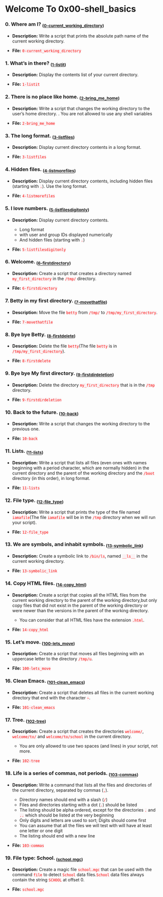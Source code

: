 # Welcome To 0x00-shell_basics

### 0. Where am I? <sub>([0-current_working_directory](0-current_working_directory))</sub>

- **Description:** Write a script that prints the absolute path name of the current working directory.

- **File:** <code style="background-color: #f9f2f4;"><span style="color:red;">0-current_working_directory</span></code>

### 1. What’s in there? <sub>([1-listit](1-listit))</sub>

- **Description:** Display the contents list of your current directory.

- **File:** <code style="background-color: #f9f2f4;"><span style="color:red;">1-listit</span></code>

### 2. There is no place like home. <sub>([2-bring_me_home](2-bring_me_home))</sub>

- **Description:** Write a script that changes the working directory to the user’s home directory.
               . You are not allowed to use any shell variables

- **File:** <code style="background-color: #f9f2f4;"><span style="color:red;">2-bring_me_home</span></code>

### 3. The long format. <sub>([3-listfiles](3-listfiles))</sub>

- **Description:** Display current directory contents in a long format.

- **File:** <code style="background-color: #f9f2f4;"><span style="color:red;">3-listfiles</span></code>

### 4. Hidden files. <sub>([4-listmorefiles](4-listmorefiles))</sub>

- **Description:** Display current directory contents, including hidden files (starting with <code style="background-color: #f9f2f4;"><span style="color:red;">.</span></code>). Use the long format.

- **File:** <code style="background-color: #f9f2f4;"><span style="color:red;">4-listmorefiles</span></code>

### 5. I love numbers. <sub>([5-listfilesdigitonly](5-listfilesdigitonly))</sub>

- **Description:** Display current directory contents.
    -  Long format
    -  with user and group IDs displayed numerically
    -  And hidden files (starting with <code style="background-color: #f9f2f4;"><span style="color:red;">.</span></code>)

- **File:** <code style="background-color: #f9f2f4;"><span style="color:red;">5-listfilesdigitonly</span></code>

### 6. Welcome. <sub>([6-firstdirectory](6-firstdirectory))</sub>

- **Description:** Create a script that creates a directory named <code style="background-color: #f9f2f4;"><span style="color:red;">my_first_directory</span></code> in the <code style="background-color: #f9f2f4;"><span style="color:red;">/tmp/</span></code> directory.

- **File:** <code style="background-color: #f9f2f4;"><span style="color:red;">6-firstdirectory</span></code>

### 7. Betty in my first directory. <sub>([7-movethatfile](7-movethatfile))</sub>

- **Description:** Move the file <code style="background-color: #f9f2f4;"><span style="color:red;">betty</span></code> from <code style="background-color: #f9f2f4;"><span style="color:red;">/tmp/</span></code> to <code style="background-color: #f9f2f4;"><span style="color:red;">/tmp/my_first_directory</span></code>.

- **File:** <code style="background-color: #f9f2f4;"><span style="color:red;">7-movethatfile</span></code>

### 8. Bye bye Betty. <sub>([8-firstdelete](8-firstdelete))</sub>

- **Description:** Delete the file <code style="background-color: #f9f2f4;"><span style="color:red;">betty</span></code>(The file <code style="background-color: #f9f2f4;"><span style="color:red;">betty</span></code> is in <code style="background-color: #f9f2f4;"><span style="color:red;">/tmp/my_first_directory</span></code>).

- **File:** <code style="background-color: #f9f2f4;"><span style="color:red;">8-firstdelete</span></code>

### 9. Bye bye My first directory. <sub>([9-firstdirdeletion](9-firstdirdeletion))</sub>

- **Description:** Delete the directory <code style="background-color: #f9f2f4;"><span style="color:red;">my_first_directory</span></code> that is in the <code style="background-color: #f9f2f4;"><span style="color:red;">/tmp</span></code> directory.

- **File:** <code style="background-color: #f9f2f4;"><span style="color:red;">9-firstdirdeletion</span></code>

### 10. Back to the future. <sub>([10-back](10-back))</sub>

- **Description:** Write a script that changes the working directory to the previous one.

- **File:** <code style="background-color: #f9f2f4;"><span style="color:red;">10-back</span></code>

### 11. Lists. <sub>([11-lists](11-lists))</sub>

- **Description:** Write a script that lists all files (even ones with names beginning with a period character, which are normally hidden) in the current directory and the parent of the working directory and the <code style="background-color: #f9f2f4;"><span style="color:red;">/boot</span></code> directory (in this order), in long format.

- **File:** <code style="background-color: #f9f2f4;"><span style="color:red;">11-lists</span></code>

### 12. File type. <sub>([12-file_type](12-file_type))</sub>

- **Description:** Write a script that prints the type of the file named <code style="background-color: #f9f2f4;"><span style="color:red;">iamafile</span></code>(The file <code style="background-color: #f9f2f4;"><span style="color:red;">iamafile</span></code> will be in the <code style="background-color: #f9f2f4;"><span style="color:red;">/tmp</span></code> directory when we will run your script).

- **File:** <code style="background-color: #f9f2f4;"><span style="color:red;">12-file_type</span></code>

### 13. We are symbols, and inhabit symbols. <sub>([13-symbolic_link](13-symbolic_link))</sub>

- **Description:** Create a symbolic link to <code style="background-color: #f9f2f4;"><span style="color:red;">/bin/ls</span></code>, named <code style="background-color: #f9f2f4;"><span style="color:red;">\_\_ls\_\_</span></code> in the current working directory.

- **File:** <code style="background-color: #f9f2f4;"><span style="color:red;">13-symbolic_link</span></code>

### 14. Copy HTML files. <sub>([14-copy_html](14-copy_html))</sub>

- **Description:** Create a script that copies all the HTML files from the current working directory to the parent of the working directory,but only copy files that did not exist in the parent of the working directory or were newer than the versions in the parent of the working directory.
    - You can consider that all HTML files have the extension <code style="background-color: #f9f2f4;"><span style="color:red;">.html</span></code>.

- **File:** <code style="background-color: #f9f2f4;"><span style="color:red;">14-copy_html</span></code>

### 15. Let’s move. <sub>([100-lets_move](100-lets_move))</sub>

- **Description:** Create a script that moves all files beginning with an uppercase letter to the directory <code style="background-color: #f9f2f4;"><span style="color:red;">/tmp/u</span></code>.

- **File:** <code style="background-color: #f9f2f4;"><span style="color:red;">100-lets_move</span></code>

### 16. Clean Emacs. <sub>([101-clean_emacs](101-clean_emacs))</sub>

- **Description:** Create a script that deletes all files in the current working directory that end with the character <code style="background-color: #f9f2f4;"><span style="color:red;">~</span></code>.

- **File:** <code style="background-color: #f9f2f4;"><span style="color:red;">101-clean_emacs</span></code>

### 17. Tree. <sub>([102-tree](102-tree))</sub>

- **Description:** Create a script that creates the directories <code style="background-color: #f9f2f4;"><span style="color:red;">welcome/</span></code>, <code style="background-color: #f9f2f4;"><span style="color:red;">welcome/to/</span></code> and <code style="background-color: #f9f2f4;"><span style="color:red;">welcome/to/school</span></code> in the current directory.
    - You are only allowed to use two spaces (and lines) in your script, not more.

- **File:** <code style="background-color: #f9f2f4;"><span style="color:red;">102-tree</span></code>

### 18. Life is a series of commas, not periods. <sub>([103-commas](103-commas))</sub>

- **Description:** Write a command that lists all the files and directories of the current directory, separated by commas (<code style="background-color: #f9f2f4;"><span style="color:red;">,</span></code>).
    - Directory names should end with a slash (<code style="background-color: #f9f2f4;"><span style="color:red;">/</span></code>)
    - Files and directories starting with a dot (<code style="background-color: #f9f2f4;"><span style="color:red;">.</span></code>) should be listed
    - The listing should be alpha ordered, except for the directories <code style="background-color: #f9f2f4;"><span style="color:red;">.</span></code> and <code style="background-color: #f9f2f4;"><span style="color:red;">..</span></code> which should be listed at the very beginning
    - Only digits and letters are used to sort; Digits should come first
    - You can assume that all the files we will test with will have at least one letter or one digit
    - The listing should end with a new line

- **File:** <code style="background-color: #f9f2f4;"><span style="color:red;">103-commas</span></code>

### 19. File type: School. <sub>([school.mgc](school.mgc))</sub>

- **Description:** Create a magic file <code style="background-color: #f9f2f4;"><span style="color:red;">school.mgc</span></code> that can be used with the command <code style="background-color: #f9f2f4;"><span style="color:red;">file</span></code> to detect <code style="background-color: #f9f2f4;"><span style="color:red;">School</span></code> data files.<code style="background-color: #f9f2f4;"><span style="color:red;">School</span></code> data files always contain the string <code style="background-color: #f9f2f4;"><span style="color:red;">SCHOOL</span></code> at offset 0.

- **File:** <code style="background-color: #f9f2f4;"><span style="color:red;">school.mgc</span></code>


